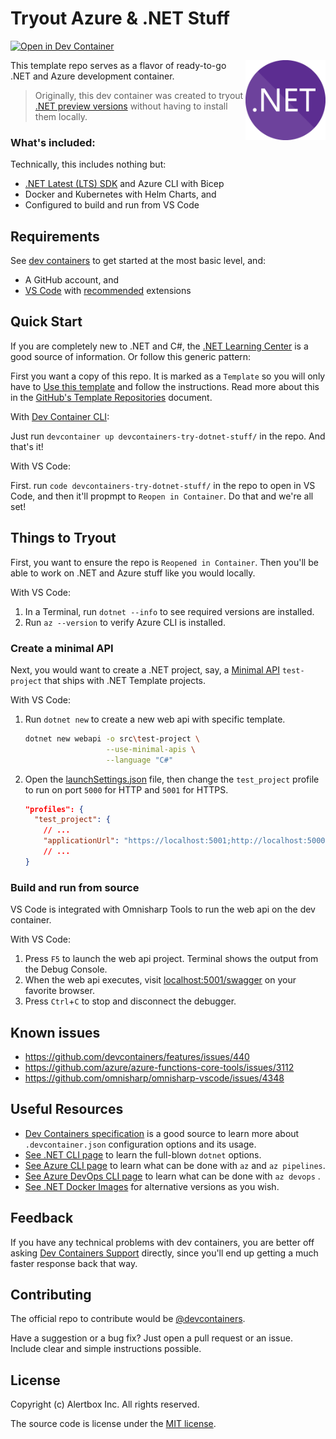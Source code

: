 # Tryout Azure & .NET Stuff

[![Open in Dev Container](https://img.shields.io/static/v1?style=for-the-badge&label=Dev+Container&message=Open&color=blue&logo=visualstudiocode)](https://vscode.dev/redirect?url=vscode://ms-vscode-remote.remote-containers/cloneInVolume?url=https://github.com/alertbox/devcontainers-azure-dotnet)

[<img align="right" alt=".NET C-sharp" width="128rem" src="https://raw.githubusercontent.com/github/explore/93d8a67084f94b2a444e510199a6e7622e5b09a3/topics/dotnet/dotnet.png" />][dotnet-quick-start]

This template repo serves as a flavor of ready-to-go .NET and Azure development container.

> Originally, this dev container was created to tryout [.NET preview versions][dotnet-versions] without having to install them locally.

[dotnet-quick-start]: https://learn.microsoft.com/en-us/dotnet/standard/get-started
[dotnet-versions]: https://versionsof.net/core/

### What's included:

Technically, this includes nothing but:

- [.NET Latest (LTS) SDK][dotnet-versions-download] and Azure CLI with Bicep
- Docker and Kubernetes with Helm Charts, and
- Configured to build and run from VS Code

[dotnet-versions-download]: https://dotnet.microsoft.com/en-us/download/dotnet

## Requirements

See [dev containers][devcontainers-use] to get started at the most basic level, and:

- A GitHub account, and
- [VS Code][vscode-download] with [recommended](./vscode/extensions.json) extensions

[devcontainers-use]: https://containers.dev/supporting
[vscode-download]: https://code.visualstudio.com/



## Quick Start

If you are completely new to .NET and C#, the [.NET Learning Center][ms-docs-dotnet-learning-center] is a good source of information. Or follow this generic pattern:

First you want a copy of this repo. It is marked as a `Template` so you will only have to [Use this template][use-this-template] and follow the instructions. Read more about this in the [GitHub's Template Repositories][github-template-repos] document.

With [Dev Container CLI][devcontainers-cli]:

Just run `devcontainer up devcontainers-try-dotnet-stuff/` in the repo. And that's it! 

With VS Code:

First. run `code devcontainers-try-dotnet-stuff/` in the repo to open in VS Code, and then it'll propmpt to `Reopen in Container`. Do that and we're all set!

[ms-docs-dotnet-learning-center]: https://dotnet.microsoft.com/en-us/learn
[use-this-template]: /generate
[github-template-repos]: https://docs.github.com/en/repositories/creating-and-managing-repositories/creating-a-repository-from-a-template
[devcontainers-cli]: https://github.com/devcontainers/cli/#readme



## Things to Tryout

First, you want to ensure the repo is `Reopened in Container`. Then you'll be able to work on .NET and Azure stuff like you would locally.

With VS Code:

1. In a Terminal, run `dotnet --info` to see required versions are installed.
2. Run `az --version` to verify Azure CLI is installed.

### Create a minimal API

Next, you would want to create a .NET project, say, a [Minimal API][dotnet-minimal-apis-tutorial] `test-project` that ships with .NET Template projects.

[dotnet-minimal-apis-tutorial]: https://learn.microsoft.com/en-us/aspnet/core/tutorials/min-web-api?view=aspnetcore-6.0&tabs=visual-studio-code

With VS Code:

1. Run `dotnet new` to create a new web api with specific template.

   ```bash
   dotnet new webapi -o src\test-project \
                     --use-minimal-apis \
                     --language "C#"
   ```

2. Open the [launchSettings.json](./test-project/properties/launchSettings.json) file, then change the `test_project` profile to run on port `5000` for HTTP and `5001` for HTTPS.

   ```json
   "profiles": {
     "test_project": {
       // ...
       "applicationUrl": "https://localhost:5001;http://localhost:5000",
       // ...
   }
   ```

### Build and run from source

VS Code is integrated with Omnisharp Tools to run the web api on the dev container.

With VS Code:

1. Press `F5` to launch the web api project. Terminal shows the output from the Debug Console.
2. When the web api executes, visit [localhost:5001/swagger](https://localhost:5001/swagger) on your favorite browser.
3. Press `Ctrl`+`C` to stop and disconnect the debugger.



## Known issues

- https://github.com/devcontainers/features/issues/440
- https://github.com/azure/azure-functions-core-tools/issues/3112
- https://github.com/omnisharp/omnisharp-vscode/issues/4348



## Useful Resources

- [Dev Containers specification][devcontainers-json-spec] is a good source to learn more about `.devcontainer.json` configuration options and its usage.
- [See .NET CLI page][ms-docs-dotnet-cli] to learn the full-blown `dotnet` options.
- [See Azure CLI page][ms-docs-azure-cli] to learn what can be done with `az` and `az pipelines`.
- [See Azure DevOps CLI page][ms-docs-azure-devops-cli] to learn what can be done with `az devops` .
- [See .NET Docker Images][dotnet-docker-images] for alternative versions as you wish.

[devcontainers-json-spec]: https://containers.dev/implementors/json_reference/
[ms-docs-dotnet-cli]: https://docs.microsoft.com/en-us/dotnet/core/tools/
[ms-docs-azure-cli]: https://learn.microsoft.com/en-us/cli/azure/reference-index?view=azure-cli-latest
[ms-docs-azure-devops-cli]: https://learn.microsoft.com/en-us/azure/devops/cli/?view=azure-devops
[dotnet-docker-images]: https://hub.docker.com/_/microsoft-dotnet-sdk/



## Feedback

If you have any technical problems with dev containers, you are better off asking [Dev Containers Support][devcontainers-support] directly, since you'll end up getting a much faster response back that way.

[devcontainers-support]: https://github.com/devcontainers/community/discussions/3



## Contributing

The official repo to contribute would be [@devcontainers][devcontainers-repo].

Have a suggestion or a bug fix? Just open a pull request or an issue. Include clear and simple instructions possible.

[devcontainers-repo]: https://github.com/devcontainers



## License

Copyright (c) Alertbox Inc. All rights reserved.

The source code is license under the [MIT license](LICENSE).

